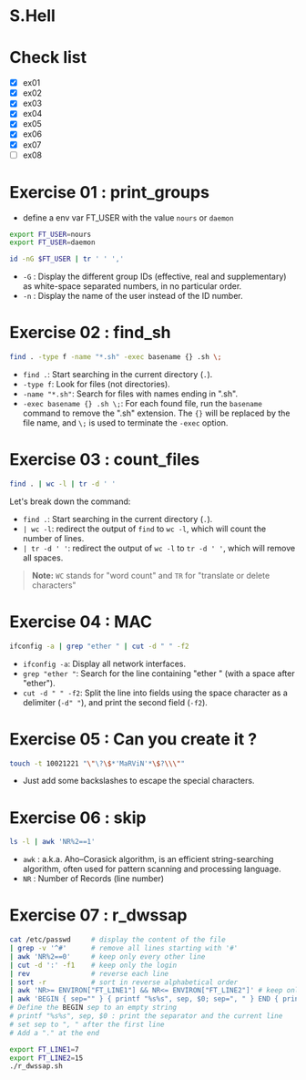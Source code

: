 # S.Hell

# Check list
- [x] ex01
- [x] ex02
- [x] ex03
- [x] ex04
- [x] ex05
- [x] ex06
- [x] ex07
- [ ] ex08

# Exercise 01 : print_groups

- define a env var FT_USER with the value `nours` or `daemon`
```sh
export FT_USER=nours
export FT_USER=daemon
```

```sh
id -nG $FT_USER | tr ' ' ','
```

- `-G` : Display the different group IDs (effective, real and supplementary) as white-space separated numbers, in no particular order.
- `-n` : Display the name of the user instead of the ID number. 

# Exercise 02 : find_sh

```bash
find . -type f -name "*.sh" -exec basename {} .sh \;
```

- `find .`: Start searching in the current directory (`.`).
- `-type f`: Look for files (not directories).
- `-name "*.sh"`: Search for files with names ending in ".sh".
- `-exec basename {} .sh \;`: For each found file, run the `basename` command to remove the ".sh" extension. The `{}` will be replaced by the file name, and `\;` is used to terminate the `-exec` option.


# Exercise 03 : count_files

```bash
find . | wc -l | tr -d ' '
```

Let's break down the command:

- `find .`: Start searching in the current directory (`.`).
- `| wc -l`: redirect the output of `find` to `wc -l`, which will count the number of lines.
- `| tr -d ' '`: redirect the output of `wc -l` to `tr -d ' '`, which will remove all spaces.

> **Note:** `WC` stands for "word count" and `TR` for "translate or delete characters"


# Exercise 04 : MAC

```bash
ifconfig -a | grep "ether " | cut -d " " -f2
```

- `ifconfig -a`: Display all network interfaces.
- `grep "ether "`: Search for the line containing "ether " (with a space after "ether").
- `cut -d " " -f2`: Split the line into fields using the space character as a delimiter (`-d" "`), and print the second field (`-f2`).

# Exercise 05 : Can you create it ?

```bash
touch -t 10021221 "\"\?\$*'MaRViN'*\$?\\\""
```

- Just add some backslashes to escape the special characters.


# Exercise 06 : skip

```bash
ls -l | awk 'NR%2==1'
```

- `awk` : a.k.a. Aho–Corasick algorithm, is an efficient string-searching algorithm, often used for pattern scanning and processing language.
- `NR` : Number of Records (line number) 
# Exercise 07 : r_dwssap

```bash
cat /etc/passwd     # display the content of the file
| grep -v '^#'      # remove all lines starting with '#'
| awk 'NR%2==0'     # keep only every other line
| cut -d ':' -f1    # keep only the login
| rev               # reverse each line
| sort -r           # sort in reverse alphabetical order
| awk 'NR>= ENVIRON["FT_LINE1"] && NR<= ENVIRON["FT_LINE2"]' # keep only the lines between FT_LINE1 and FT_LINE2
| awk 'BEGIN { sep="" } { printf "%s%s", sep, $0; sep=", " } END { printf "." }' # Build a single line with ", " as separator and "." at the end
# Define the BEGIN sep to an empty string
# printf "%s%s", sep, $0 : print the separator and the current line
# set sep to ", " after the first line
# Add a "." at the end

```

```bash
export FT_LINE1=7
export FT_LINE2=15
./r_dwssap.sh
```